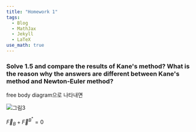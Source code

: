 ```yaml
---
title: "Homework 1"
tags:
  - Blog
  - MathJax
  - Jekyll
  - LaTeX
use_math: true
---
```

### Solve 1.5 and compare the results of Kane's method? What is the reason why the answers are different between Kane's method and Newton-Euler method?

free body diagram으로 나타내면

![그림3](https://user-images.githubusercontent.com/53217819/95018597-c0d7d580-069b-11eb-83c4-731701cc5739.png)

$\vec { F } _ { B } + \vec { F } ^ { B ^ { * } } = 0$

